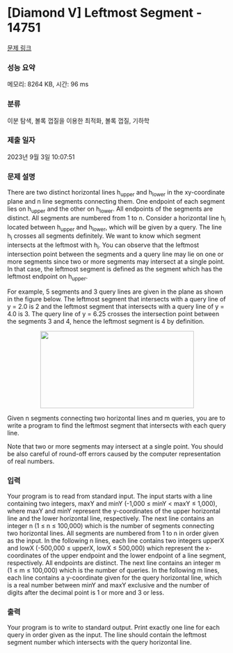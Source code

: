 # [Diamond V] Leftmost Segment - 14751 

[문제 링크](https://www.acmicpc.net/problem/14751) 

### 성능 요약

메모리: 8264 KB, 시간: 96 ms

### 분류

이분 탐색, 볼록 껍질을 이용한 최적화, 볼록 껍질, 기하학

### 제출 일자

2023년 9월 3일 10:07:51

### 문제 설명

<p>There are two distinct horizontal lines h<sub>upper</sub> and h<sub>lower</sub> in the xy-coordinate plane and n line segments connecting them. One endpoint of each segment lies on h<sub>upper</sub> and the other on h<sub>lower</sub>. All endpoints of the segments are distinct. All segments are numbered from 1 to n. Consider a horizontal line h<sub>i</sub> located between h<sub>upper</sub> and h<sub>lower</sub>, which will be given by a query. The line h<sub>i</sub> crosses all segments definitely. We want to know which segment intersects at the leftmost with h<sub>i</sub>. You can observe that the leftmost intersection point between the segments and a query line may lie on one or more segments since two or more segments may intersect at a single point. In that case, the leftmost segment is defined as the segment which has the leftmost endpoint on h<sub>upper</sub>.</p>

<p>For example, 5 segments and 3 query lines are given in the plane as shown in the figure below. The leftmost segment that intersects with a query line of y = 2.0 is 2 and the leftmost segment that intersects with a query line of y = 4.0 is 3. The query line of y = 6.25 crosses the intersection point between the segments 3 and 4, hence the leftmost segment is 4 by definition.</p>

<p style="text-align: center;"><img alt="" src="" style="height:177px; width:353px"></p>

<p>Given n segments connecting two horizontal lines and m queries, you are to write a program to find the leftmost segment that intersects with each query line.</p>

<p>Note that two or more segments may intersect at a single point. You should be also careful of round-off errors caused by the computer representation of real numbers.</p>

### 입력 

 <p>Your program is to read from standard input. The input starts with a line containing two integers, maxY and minY (-1,000 ≤ minY < maxY ≤ 1,000), where maxY and minY represent the y-coordinates of the upper horizontal line and the lower horizontal line, respectively. The next line contains an integer n (1 ≤ n ≤ 100,000) which is the number of segments connecting two horizontal lines. All segments are numbered from 1 to n in order given as the input. In the following n lines, each line contains two integers upperX and lowX (-500,000 ≤ upperX, lowX ≤ 500,000) which represent the x-coordinates of the upper endpoint and the lower endpoint of a line segment, respectively. All endpoints are distinct. The next line contains an integer m (1 ≤ m ≤ 100,000) which is the number of queries. In the following m lines, each line contains a y-coordinate given for the query horizontal line, which is a real number between minY and maxY exclusive and the number of digits after the decimal point is 1 or more and 3 or less.</p>

### 출력 

 <p>Your program is to write to standard output. Print exactly one line for each query in order given as the input. The line should contain the leftmost segment number which intersects with the query horizontal line.</p>

